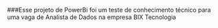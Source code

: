 ###Esse projeto de PowerBi foi um teste de conhecimento técnico para uma vaga de Analista de Dados na empresa BIX Tecnologia